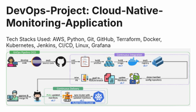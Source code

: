 # DevOps-Project: Cloud-Native-Monitoring-Application
Tech Stacks Used:
AWS, Python, Git, GitHub, Terraform, Docker, Kubernetes, Jenkins, CI/CD, Linux, Grafana
<img src="https://github.com/vaibhavkapase1302/Cloud-Native-Monitoring-Application/blob/main/GitOps%20Architecture.jpg" alt="Example Image">
